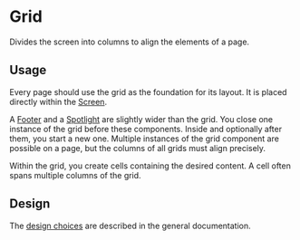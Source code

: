 <!-- @license CC0-1.0 -->

# Grid

Divides the screen into columns to align the elements of a page.

## Usage

Every page should use the grid as the foundation for its layout.
It is placed directly within the [Screen](/docs/components-layout-screen--docs).

A [Footer](/docs/components-containers-footer--docs) and a [Spotlight](/docs/components-containers-spotlight--docs) are slightly wider than the grid.
You close one instance of the grid before these components.
Inside and optionally after them, you start a new one.
Multiple instances of the grid component are possible on a page, but the columns of all grids must align precisely.

Within the grid, you create cells containing the desired content.
A cell often spans multiple columns of the grid.

## Design

The [design choices](/docs/foundation-design-tokens-grid--docs) are described in the general documentation.
